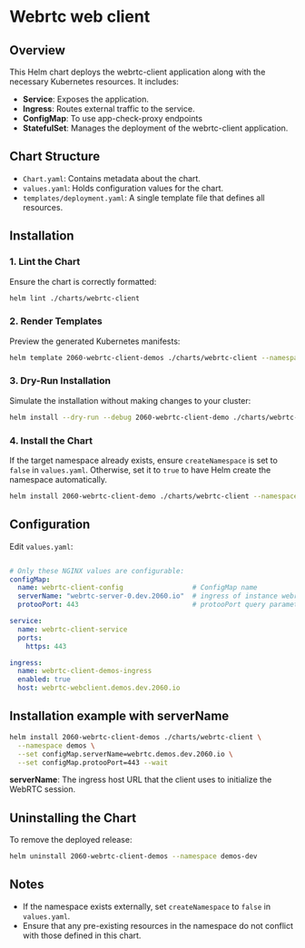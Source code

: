 # Webrtc web client

## Overview

This Helm chart deploys the webrtc-client application along with the necessary Kubernetes resources. It includes:

- **Service**: Exposes the application.
- **Ingress**: Routes external traffic to the service.
- **ConfigMap**: To use app-check-proxy endpoints
- **StatefulSet**: Manages the deployment of the webrtc-client application.

## Chart Structure

- `Chart.yaml`: Contains metadata about the chart.
- `values.yaml`: Holds configuration values for the chart.
- `templates/deployment.yaml`: A single template file that defines all resources.

## Installation

### 1. Lint the Chart

Ensure the chart is correctly formatted:

```bash
helm lint ./charts/webrtc-client
```

### 2. Render Templates

Preview the generated Kubernetes manifests:

```bash
helm template 2060-webrtc-client-demos ./charts/webrtc-client --namespace demos
```

### 3. Dry-Run Installation

Simulate the installation without making changes to your cluster:

```bash
helm install --dry-run --debug 2060-webrtc-client-demo ./charts/webrtc-client --namespace demos
```

### 4. Install the Chart

If the target namespace already exists, ensure `createNamespace` is set to `false` in `values.yaml`. Otherwise, set it to `true` to have Helm create the namespace automatically.

```bash
helm install 2060-webrtc-client-demo ./charts/webrtc-client --namespace demos
```

## Configuration

Edit `values.yaml`:

```yaml

# Only these NGINX values are configurable:
configMap:
  name: webrtc-client-config                 # ConfigMap name
  serverName: "webrtc-server-0.dev.2060.io"  # ingress of instance webrtc-server in default.conf
  protooPort: 443                            # protooPort query parameter

service:
  name: webrtc-client-service
  ports:
    https: 443

ingress:
  name: webrtc-client-demos-ingress
  enabled: true
  host: webrtc-webclient.demos.dev.2060.io
```

## Installation example with serverName

```bash
helm install 2060-webrtc-client-demos ./charts/webrtc-client \
  --namespace demos \
  --set configMap.serverName=webrtc.demos.dev.2060.io \
  --set configMap.protooPort=443 --wait
```

**serverName**: The ingress host URL that the client uses to initialize the WebRTC session.

## Uninstalling the Chart

To remove the deployed release:

```bash
helm uninstall 2060-webrtc-client-demos --namespace demos-dev
```

## Notes

- If the namespace exists externally, set `createNamespace` to `false` in `values.yaml`.
- Ensure that any pre-existing resources in the namespace do not conflict with those defined in this chart.

